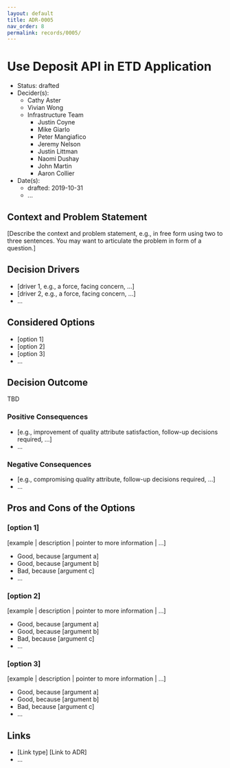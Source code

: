 ```yaml
---
layout: default
title: ADR-0005
nav_order: 8
permalink: records/0005/
---
```

# Use Deposit API in ETD Application

* Status: drafted
* Decider(s): <!-- required -->
  * Cathy Aster
  * Vivian Wong
  * Infrastructure Team
    * Justin Coyne
    * Mike Giarlo
    * Peter Mangiafico
    * Jeremy Nelson
    * Justin Littman
    * Naomi Dushay
    * John Martin
    * Aaron Collier
* Date(s): <!-- required -->
  * drafted: 2019-10-31
  * ...

## Context and Problem Statement <!-- required -->

[Describe the context and problem statement, e.g., in free form using two to three sentences. You may want to articulate the problem in form of a question.]

## Decision Drivers <!-- optional -->

* [driver 1, e.g., a force, facing concern, …]
* [driver 2, e.g., a force, facing concern, …]
* ... <!-- numbers of drivers can vary -->

## Considered Options <!-- required -->

* [option 1]
* [option 2]
* [option 3]
* ... <!-- numbers of options can vary -->

## Decision Outcome <!-- required -->

TBD

### Positive Consequences <!-- optional -->

* [e.g., improvement of quality attribute satisfaction, follow-up decisions required, …]
* ...

### Negative Consequences <!-- optional -->

* [e.g., compromising quality attribute, follow-up decisions required, …]
* ...

## Pros and Cons of the Options <!-- optional -->

### [option 1]

[example | description | pointer to more information | …] <!-- optional -->

* Good, because [argument a]
* Good, because [argument b]
* Bad, because [argument c]
* ... <!-- numbers of pros and cons can vary -->

### [option 2]

[example | description | pointer to more information | …] <!-- optional -->

* Good, because [argument a]
* Good, because [argument b]
* Bad, because [argument c]
* ... <!-- numbers of pros and cons can vary -->

### [option 3]

[example | description | pointer to more information | …] <!-- optional -->

* Good, because [argument a]
* Good, because [argument b]
* Bad, because [argument c]
* ... <!-- numbers of pros and cons can vary -->

## Links <!-- optional -->

* [Link type] [Link to ADR] <!-- example: Refined by [ADR-0005](0005-example.md) -->
* ... <!-- numbers of links can vary -->
